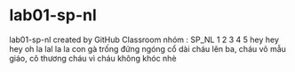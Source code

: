 # lab01-sp-nl
lab01-sp-nl created by GitHub Classroom
nhóm : SP_NL
1 2 3 4 5 hey hey hey oh la lal la la con gà trống đứng ngóng cổ dài
cháu lên ba, cháu vô mẫu giáo, cô thương cháu vì cháu không khóc nhè
